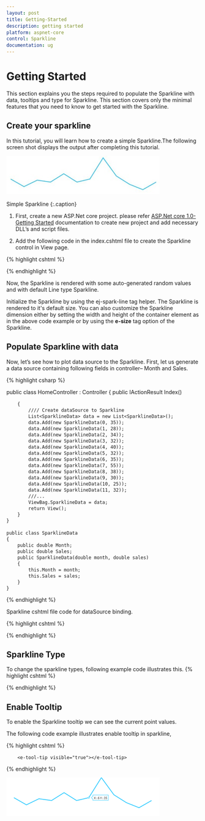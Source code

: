 ```yaml
---
layout: post
title: Getting-Started
description: getting started
platform: aspnet-core
control: Sparkline
documentation: ug
---
```

# Getting Started

This section explains you the steps required to populate the Sparkline with data, tooltips and type for Sparkline. This section covers only the minimal features that you need to know to get started with the Sparkline.


## Create your sparkline

In this tutorial, you will learn how to create a simple Sparkline.The following screen shot displays the output after completing this tutorial.

![](Getting-Started_images/Getting-Started_img1.jpg)

Simple Sparkline
{:.caption}

1. First, create a new ASP.Net core project. please refer [ASP.Net core 1.0-Getting Started](/aspnet-core/getting-started) documentation to create new project and add necessary DLL’s and script files.

2. Add the following code in the index.cshtml file to create the Sparkline control in View page.

{% highlight cshtml %}

<div>

 <ej-spark-line id="sparkline"></ej-spark-line>

</div>



{% endhighlight %}


Now, the Sparkline is rendered with some auto-generated random values and with default Line type Sparkline.


Initialize the Sparkline by using the ej-spark-line tag helper. The Sparkline is rendered to it's default size. You can also customize the Sparkline dimension either by setting the width and height of the container element as in the above code example or by using the **e-size** tag option of the Sparkline.


## Populate Sparkline with data

Now, let’s see how to plot data source to the Sparkline. First, let us generate a data source containing following fields in controller– Month and Sales.

{% highlight csharp %}

   public class HomeController : Controller
    {
         public IActionResult Index()

        {    
            //// Create dataSource to Sparkline
            List<SparklineData> data = new List<SparklineData>();
            data.Add(new SparklineData(0, 35));
            data.Add(new SparklineData(1, 28));
            data.Add(new SparklineData(2, 34));
            data.Add(new SparklineData(3, 32));
            data.Add(new SparklineData(4, 40));
            data.Add(new SparklineData(5, 32));
            data.Add(new SparklineData(6, 35));
            data.Add(new SparklineData(7, 55));
            data.Add(new SparklineData(8, 38));
            data.Add(new SparklineData(9, 30));
            data.Add(new SparklineData(10, 25));
            data.Add(new SparklineData(11, 32));
            ///...
            ViewBag.SparklineData = data;
            return View();
        }
    }

    public class SparklineData
    {
        public double Month;
        public double Sales;
        public SparklineData(double month, double sales)
        {
            this.Month = month;
            this.Sales = sales;
        }
    }

{% endhighlight %}

Sparkline cshtml file code for dataSource binding.

{% highlight cshtml %}

<ej-spark-line id="sparkline" datasource="ViewBag.SparklineData" x-name="Month" y-name="Sales">
        <e-size height="400" width="500"></e-size>
</ej-spark-line>

{% endhighlight %}


## Sparkline Type 

 To change the sparkline types, following example code illustrates this.
{% highlight cshtml %}

<ej-spark-line id="sparkline" datasource="ViewBag.SparklineData" x-name="Month" y-name="Sales" 
                   type="Column">
</ej-spark-line>

{% endhighlight %}


## Enable Tooltip

To enable the Sparkline tooltip we can see the current point values.

The following code example illustrates enable tooltip in sparkline,

{% highlight cshtml %}


<ej-spark-line id="sparkline" datasource="ViewBag.SparklineData" x-name="Month" y-name="Sales">
        <e-size height="400" width="500"></e-size>

        <e-tool-tip visible="true"></e-tool-tip>

</ej-spark-line>


{% endhighlight %}

![](Getting-Started_images/Getting-Started_img2.png)
